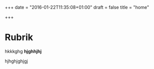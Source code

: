 +++
date = "2016-01-22T11:35:08+01:00"
draft = false
title = "home"

+++
# Rubrik

hkkkghg **hjghhjhj**

hjhghjghjgj
